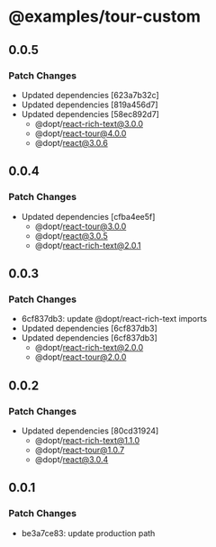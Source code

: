 # @examples/tour-custom

## 0.0.5

### Patch Changes

- Updated dependencies [623a7b32c]
- Updated dependencies [819a456d7]
- Updated dependencies [58ec892d7]
  - @dopt/react-rich-text@3.0.0
  - @dopt/react-tour@4.0.0
  - @dopt/react@3.0.6

## 0.0.4

### Patch Changes

- Updated dependencies [cfba4ee5f]
  - @dopt/react-tour@3.0.0
  - @dopt/react@3.0.5
  - @dopt/react-rich-text@2.0.1

## 0.0.3

### Patch Changes

- 6cf837db3: update @dopt/react-rich-text imports
- Updated dependencies [6cf837db3]
- Updated dependencies [6cf837db3]
  - @dopt/react-rich-text@2.0.0
  - @dopt/react-tour@2.0.0

## 0.0.2

### Patch Changes

- Updated dependencies [80cd31924]
  - @dopt/react-rich-text@1.1.0
  - @dopt/react-tour@1.0.7
  - @dopt/react@3.0.4

## 0.0.1

### Patch Changes

- be3a7ce83: update production path
